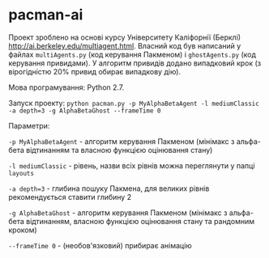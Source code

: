 # pacman-ai
Проект зроблено на основі курсу Університету Каліфорнії (Берклі) http://ai.berkeley.edu/multiagent.html.
Власний код був написаний у файлах `multiAgents.py` (код керування Пакменом) і `ghostAgents.py` (код керування привидами). У алгоритм привидів додано випадковий крок (з вірогідністю 20% привид обирає випадкову дію).

Мова програмування: Python 2.7.

Запуск проекту:
`python pacman.py -p MyAlphaBetaAgent -l mediumClassic -a depth=3 -g AlphaBetaGhost --frameTime 0`

Параметри:

`-p MyAlphaBetaAgent` - алгоритм керування Пакменом (мінімакс з альфа-бета відтинанням та власною функцією оцінювання стану)

`-l mediumClassic` - рівень, назви всіх рівнів можна переглянути у папці `layouts`

`-a depth=3` - глибина пошуку Пакмена, для великих рівнів рекомендується ставити глибину 2

`-g AlphaBetaGhost` - алгоритм керування Пакменом (мінімакс з альфа-бета відтинанням, власною функцією оцінювання стану та рандомним кроком)

`--frameTime 0` - (необов'язковий) прибирає анімацію
